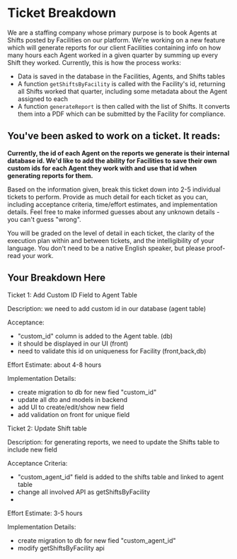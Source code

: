 # Ticket Breakdown
We are a staffing company whose primary purpose is to book Agents at Shifts posted by Facilities on our platform. We're working on a new feature which will generate reports for our client Facilities containing info on how many hours each Agent worked in a given quarter by summing up every Shift they worked. Currently, this is how the process works:

- Data is saved in the database in the Facilities, Agents, and Shifts tables
- A function `getShiftsByFacility` is called with the Facility's id, returning all Shifts worked that quarter, including some metadata about the Agent assigned to each
- A function `generateReport` is then called with the list of Shifts. It converts them into a PDF which can be submitted by the Facility for compliance.

## You've been asked to work on a ticket. It reads:

**Currently, the id of each Agent on the reports we generate is their internal database id. We'd like to add the ability for Facilities to save their own custom ids for each Agent they work with and use that id when generating reports for them.**


Based on the information given, break this ticket down into 2-5 individual tickets to perform. Provide as much detail for each ticket as you can, including acceptance criteria, time/effort estimates, and implementation details. Feel free to make informed guesses about any unknown details - you can't guess "wrong".


You will be graded on the level of detail in each ticket, the clarity of the execution plan within and between tickets, and the intelligibility of your language. You don't need to be a native English speaker, but please proof-read your work.

## Your Breakdown Here

Ticket 1: Add Custom ID Field to Agent Table

Description:
we need to add custom id in our database (agent table)

Acceptance:
- "custom_id" column is added to the Agent table. (db)
- it should be displayed in our UI (front)
- need to validate this id on uniqueness for Facility (front,back,db)

Effort Estimate: about 4-8 hours

Implementation Details:
- create migration to db for new fied "custom_id"
- update all dto and models in backend
- add UI to create/edit/show new field
- add validation on front for unique field


Ticket 2: Update Shift table

Description:
for generating reports, we need to update the Shifts table to include new field

Acceptance Criteria:
- "custom_agent_id" field is added to the shifts table and linked to agent table
- change all involved API as getShiftsByFacility
- 
Effort Estimate: 3-5 hours

Implementation Details:

- create migration to db for new fied "custom_agent_id"
- modify getShiftsByFacility api
